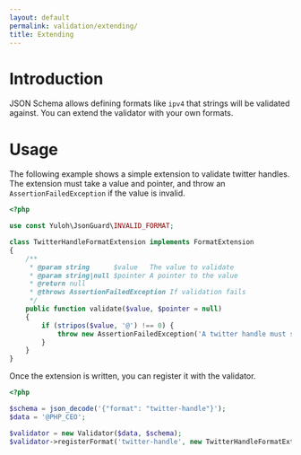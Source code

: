 ```yaml
---
layout: default
permalink: validation/extending/
title: Extending
---
```


# Introduction

JSON Schema allows defining formats like `ipv4` that strings will be validated against.  You can extend the validator with your own formats.

# Usage

The following example shows a simple extension to validate twitter handles.  The extension must take a value and pointer, and throw an `AssertionFailedException` if the value is invalid.

```php
<?php

use const Yuloh\JsonGuard\INVALID_FORMAT;

class TwitterHandleFormatExtension implements FormatExtension
{
    /**
     * @param string      $value   The value to validate
     * @param string|null $pointer A pointer to the value
     * @return null
     * @throws AssertionFailedException If validation fails
     */
    public function validate($value, $pointer = null)
    {
        if (stripos($value, '@') !== 0) {
            throw new AssertionFailedException('A twitter handle must start with "@"', INVALID_FORMAT, $value, $pointer);
        }
    }
}
```

Once the extension is written, you can register it with the validator.

```php
<?php

$schema = json_decode('{"format": "twitter-handle"}');
$data = '@PHP_CEO';

$validator = new Validator($data, $schema);
$validator->registerFormat('twitter-handle', new TwitterHandleFormatExtension());
```
